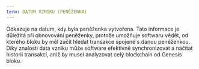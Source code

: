 ```yaml
---
term: DATUM VZNIKU (PENĚŽENKA)
---
```


Odkazuje na datum, kdy byla peněženka vytvořena. Tato informace je důležitá při obnovování peněženky, protože umožňuje softwaru vědět, od kterého bloku by měl začít hledat transakce spojené s danou peněženkou. Díky znalosti data vzniku může software efektivně synchronizovat a načítat historii transakcí, aniž by musel analyzovat celý blockchain od Genesis bloku.